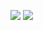 <a href="https://www.instagram.com/geun0._.cps/" target="_blank"><img src="https://img.shields.io/badge/instagram-E4405F?style=flat-square&logo=instagram&logoColor=FFFFFF"/></a>
<a href="버튼을 눌렀을 때 이동할 링크" target="_blank"><img src="https://img.shields.io/badge/apple-000000?style=flat-square&logo=apple&logoColor=FFFFFF"/></a>
<!--
**hgy121/hgy121** is a ✨ _special_ ✨ repository because its `README.md` (this file) appears on your GitHub profile.

Here are some ideas to get you started:

- 🔭 I’m currently working on ...
- 🌱 I’m currently learning ...
- 👯 I’m looking to collaborate on ...
- 🤔 I’m looking for help with ...
- 💬 Ask me about ...
- 📫 How to reach me: ...
- 😄 Pronouns: ...
- ⚡ Fun fact: ...
-->
